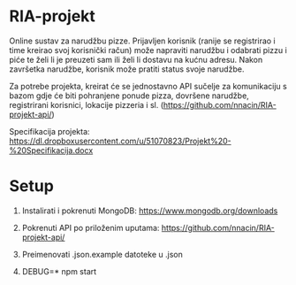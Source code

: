 # RIA-projekt

Online sustav za narudžbu pizze. Prijavljen korisnik (ranije se registrirao i time kreirao svoj korisnički račun) može napraviti narudžbu i odabrati pizzu i piće te želi li je preuzeti sam ili želi li dostavu na kućnu adresu. Nakon završetka narudžbe, korisnik može pratiti status svoje narudžbe.

Za potrebe projekta, kreirat će se jednostavno API sučelje za komunikaciju s bazom gdje će biti pohranjene ponude pizza, dovršene narudžbe, registrirani korisnici, lokacije pizzeria i sl. (https://github.com/nnacin/RIA-projekt-api/)

Specifikacija projekta:
https://dl.dropboxusercontent.com/u/51070823/Projekt%20-%20Specifikacija.docx

# Setup

1. Instalirati i pokrenuti MongoDB:
https://www.mongodb.org/downloads

2. Pokrenuti API po priloženim uputama:
https://github.com/nnacin/RIA-projekt-api/

3. Preimenovati .json.example datoteke u .json

4. DEBUG=* npm start
